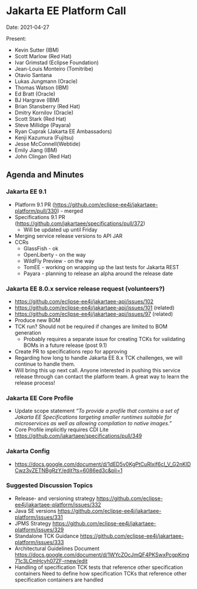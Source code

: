 # Jakarta EE Platform Call

Date: 2021-04-27

Present:
- Kevin Sutter (IBM)
- Scott Marlow (Red Hat)
- Ivar Grimstad (Eclipse Foundation)
- Jean-Louis Monteiro (Tomitribe)
- Otavio Santana
- Lukas Jungmann (Oracle)
- Thomas Watson (IBM)
- Ed Bratt (Oracle)
- BJ Hargrave (IBM)
- Brian Stansberry (Red Hat)
- Dmitry Kornilov (Oracle)
- Scott Stark (Red Hat)
- Steve Millidge (Payara)
- Ryan Cuprak (Jakarta EE Ambassadors)
- Kenji Kazumura (Fujitsu)
- Jesse McConnell(Webtide)
- Emily Jiang (IBM)
- John Clingan (Red Hat)

## Agenda and Minutes

### Jakarta EE 9.1

* Platform 9.1 PR (https://github.com/eclipse-ee4j/jakartaee-platform/pull/330) - merged
* Specifications 9.1 PR (https://github.com/jakartaee/specifications/pull/372)  
  * Will be updated up until Friday
* Merging service release versions to API JAR
* CCRs
  * GlassFish - ok
  * OpenLiberty - on the way
  * WildFly Preview - on the way
  * TomEE - working on wrapping up the last tests for Jakarta REST
  * Payara - planning to release an alpha around the release date

### Jakarta EE 8.0.x service release request (volunteers?)

* https://github.com/eclipse-ee4j/jakartaee-api/issues/102 
* https://github.com/eclipse-ee4j/jakartaee-api/issues/101 (related)
* https://github.com/eclipse-ee4j/jakartaee-api/issues/97 (related)
* Produce new BOM 
* TCK run? Should not be required if changes are limited to BOM generation
  * Probably requires a separate issue for creating TCKs for validating BOMs in a future release (post 9.1)
* Create PR to specifications repo for approving
* Regarding how long to handle Jakarta EE 8.x TCK challenges, we will continue to handle them.
* Will bring this up next call. Anyone interested in pushing this service release through can contact the platform team. A great way to learn the release process!

### Jakarta EE Core Profile

* Update scope statement
_“To provide a profile that contains a set of Jakarta EE Specifications targeting smaller runtimes suitable for microservices as well as allowing compilation to native images.”_
* Core Profile implicitly requires CDI Lite
* https://github.com/jakartaee/specifications/pull/349 

### Jakarta Config

* https://docs.google.com/document/d/1dED5v0KgPtCuRlxif6cI_V_G2nKlDCwz3vZETNBgRzY/edit?ts=6086ed3c&pli=1 

### Suggested Discussion Topics

* Release- and versioning strategy
https://github.com/eclipse-ee4j/jakartaee-platform/issues/332 
* Java SE versions
https://github.com/eclipse-ee4j/jakartaee-platform/issues/331 
* JPMS Strategy
https://github.com/eclipse-ee4j/jakartaee-platform/issues/329
* Standalone TCK Guidance
https://github.com/eclipse-ee4j/jakartaee-platform/issues/333 
* Architectural Guidelines Document
https://docs.google.com/document/d/1WYcZOcJmQF4PKSwxPcgpKmg71c3LCmHcyh07ZF-rnew/edit 
* Handling of specification TCK tests that reference other specification containers Need to define how specification TCKs that reference other specification containers are handled